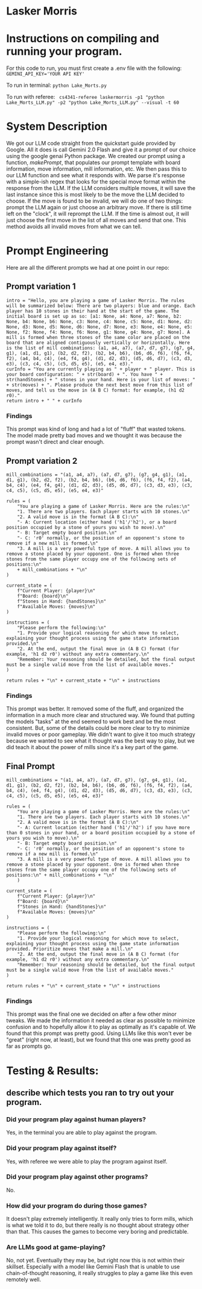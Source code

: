 # Lasker Morris

# Instructions on compiling and running your program.
For this code to run, you must first create a .env file with the following:
``` GEMINI_API_KEY='YOUR API KEY' ```

To run in terminal:
``` python Lake_Morts.py ```

To run with referee:
``` cs4341-referee laskermorris -p1 "python Lake_Morts_LLM.py" -p2 "python Lake_Morts_LLM.py" --visual -t 60```

# System Description
We got our LLM code straight from the quickstart guide provided by Google. All it does is call Gemini 2.0 Flash and give it a prompt of our choice using the google genai Python package. We created our prompt using a function, <i>makePrompt</i>, that populates our prompt template with board information, move information, mill information, etc. We then pass this to our LLM function and see what it responds with. We parse it's response with a simple-ish regex that looks for the special move format within the response from the LLM. If the LLM considers multiple moves, it will save the last instance since this is most likely to be the move the LLM decided to choose. If the move is found to be invalid, we will do one of two things: prompt the LLM again or just choose an arbitrary move. If there is still time left on the "clock", it will reprompt the LLM. If the time is almost out, it will just choose the first move in the list of all moves and send that one. This method avoids all invalid moves from what we can tell.

# Prompt Engineering
Here are all the different prompts we had at one point in our repo:

## Prompt variation 1
```
intro = "Hello, you are playing a game of Lasker Morris. The rules will be summarized below: There are two players: blue and orange. Each player has 10 stones in their hand at the start of the game. The initial board is set up as so: [a1: None, a4: None, a7: None, b2: None, b4: None, b6: None, c3: None, c4: None, c5: None, d1: None, d2: None, d3: None, d5: None, d6: None, d7: None, e3: None, e4: None, e5: None, f2: None, f4: None, f6: None, g1: None, g4: None, g7: None]. A mill is formed when three stones of the same color are placed on the board that are aligned contiguously vertically or horizontally. Here is the list of mill combinations: (a1, a4, a7), (a7, d7, g7), (g7, g4, g1), (a1, d1, g1), (b2, d2, f2), (b2, b4, b6), (b6, d6, f6), (f6, f4, f2), (a4, b4, c4), (e4, f4, g4), (d1, d2, d3), (d5, d6, d7), (c3, d3, e3), (c3, c4, c5), (c5, d5, e5), (e5, e4, e3)."
curInfo = "You are currently playing as " + player + " player. This is your board configuration: " + str(board) + ". You have " + str(handStones) + " stones in your hand. Here is your list of moves: " + str(moves) + ". Please produce the next best move from this list of moves, and tell us the move in (A B C) format: for example, (h1 d2 r0)."
return intro + " " + curInfo
```
### Findings
This prompt was kind of long and had a lot of "fluff" that wasted tokens. The model made pretty bad moves and we thought it was because the prompt wasn't direct and clear enough.

## Prompt variation 2
```
mill_combinations = "(a1, a4, a7), (a7, d7, g7), (g7, g4, g1), (a1, d1, g1), (b2, d2, f2), (b2, b4, b6), (b6, d6, f6), (f6, f4, f2), (a4, b4, c4), (e4, f4, g4), (d1, d2, d3), (d5, d6, d7), (c3, d3, e3), (c3, c4, c5), (c5, d5, e5), (e5, e4, e3)"

rules = (
    "You are playing a game of Lasker Morris. Here are the rules:\n" 
    "1. There are two players. Each player starts with 10 stones.\n"
    "2. A valid move is in the format (A B C):\n"
    "- A: Current location (either hand ('h1'/'h2'), or a board position occupied by a stone of yours you wish to move).\n"
    "- B: Target empty board position.\n"
    "- C: 'r0' normally, or the position of an opponent's stone to remove if a new mill is formed.\n"
    "3. A mill is a very powerful type of move. A mill allows you to remove a stone placed by your opponent. One is formed when three stones from the same player occupy one of the following sets of positions:\n" 
    + mill_combinations + "\n"
)

current_state = (
    f"Current Player: {player}\n"
    f"Board: {board}\n"
    f"Stones in Hand: {handStones}\n"
    f"Available Moves: {moves}\n"
)

instructions = (
    "Please perform the following:\n"
    "1. Provide your logical reasoning for which move to select, explaining your thought process using the game state information provided.\n"
    "2. At the end, output the final move in (A B C) format (for example, 'h1 d2 r0') without any extra commentary.\n"
    "Remember: Your reasoning should be detailed, but the final output must be a single valid move from the list of available moves."
)

return rules + "\n" + current_state + "\n" + instructions
```

### Findings
This prompt was better. It removed some of the fluff, and organized the information in a much more clear and structured way. We found that putting the models "tasks" at the end seemed to work best and be the most consistent. But, some of the details could be more clear to try to minimize invalid moves or poor gameplay. We didn't want to give it too much strategy because we wanted to see what it thought was the best way to play, but we did teach it about the power of mills since it's a key part of the game.

## Final Prompt
```
mill_combinations = "(a1, a4, a7), (a7, d7, g7), (g7, g4, g1), (a1, d1, g1), (b2, d2, f2), (b2, b4, b6), (b6, d6, f6), (f6, f4, f2), (a4, b4, c4), (e4, f4, g4), (d1, d2, d3), (d5, d6, d7), (c3, d3, e3), (c3, c4, c5), (c5, d5, e5), (e5, e4, e3)"

rules = (
    "You are playing a game of Lasker Morris. Here are the rules:\n" 
    "1. There are two players. Each player starts with 10 stones.\n"
    "2. A valid move is in the format (A B C):\n"
    "- A: Current location (either hand ('h1'/'h2') if you have more than 0 stones in your hand, or a board position occupied by a stone of yours you wish to move).\n"
    "- B: Target empty board position.\n"
    "- C: 'r0' normally, or the position of an opponent's stone to remove if a new mill is formed.\n"
    "3. A mill is a very powerful type of move. A mill allows you to remove a stone placed by your opponent. One is formed when three stones from the same player occupy one of the following sets of positions:\n" + mill_combinations + "\n"
    )

current_state = (
    f"Current Player: {player}\n"
    f"Board: {board}\n"
    f"Stones in Hand: {handStones}\n"
    f"Available Moves: {moves}\n"
)

instructions = (
    "Please perform the following:\n"
    "1. Provide your logical reasoning for which move to select, explaining your thought process using the game state information provided. Prioritize moves that make a mill.\n"
    "2. At the end, output the final move in (A B C) format (for example, 'h1 d2 r0') without any extra commentary.\n"
    "Remember: Your reasoning should be detailed, but the final output must be a single valid move from the list of available moves."
)

return rules + "\n" + current_state + "\n" + instructions
```

### Findings
This prompt was the final one we decided on after a few other minor tweaks. We made the information it needed as clear as possible to minimize confusion and to hopefully allow it to play as optimally as it's capable of. We found that this prompt was pretty good. Using LLMs like this won't ever be "great" (right now, at least), but we found that this one was pretty good as far as prompts go.

# Testing & Results: 

## describe which tests you ran to try out your program. 

### Did your program play against human players? 
Yes, in the terminal you are able to play against the program.

### Did your program play against itself? 
Yes, with referee we were able to play the program against itself.

### Did your program play against other programs?
No.

### How did your program do during those games? 
It doesn't play extremely intelligently. It really only tries to form mills, which is what we told it to do, but there really is no thought about strategy other than that. This causes the games to become very boring and predictable.

### Are LLMs good at game-playing?
No, not yet. Eventually they may be, but right now this is not within their skillset. Especially with a model like Gemini Flash that is unable to use chain-of-thought reasoning, it really struggles to play a game like this even remotely well.